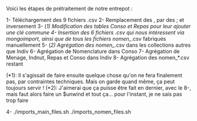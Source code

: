 Voici les étapes de prétraitement de notre entrepot :

1- Téléchargement des 9 fichiers .csv
2- Remplacement des , par des ; et inversement
3- (*1) Modification des tables Conso et Repas pour leur ajouter une clé commune
4- Insertion des 6 fichiers .csv qui nous intéressent via mongoimport, ainsi que de tous les fichiers nomen_*.csv fabriqués manuellement
5- (*2) Agrégation des nomen_*.csv dans les collections autres que Indiv
6- Agrégation de Nomenclature dans Conso
7- Agrégation de Menage, Indnut, Repas et Conso dans Indiv
8- Agrégation des nomen_*.csv restant

(*1): Il s'agissait de faire ensuite quelque chose qu'on ne fera finalement pas, par contraintes techniques. Mais on garde quand même, ça peut toujours servir !
(*2): J'aimerai que ça puisse être fait en dernier, avec le 8-, mais faut alors faire un $unwind et tout ça... pour l'instant, je ne sais pas trop faire

4-
./imports_main_files.sh
./imports_nomen_files.sh



